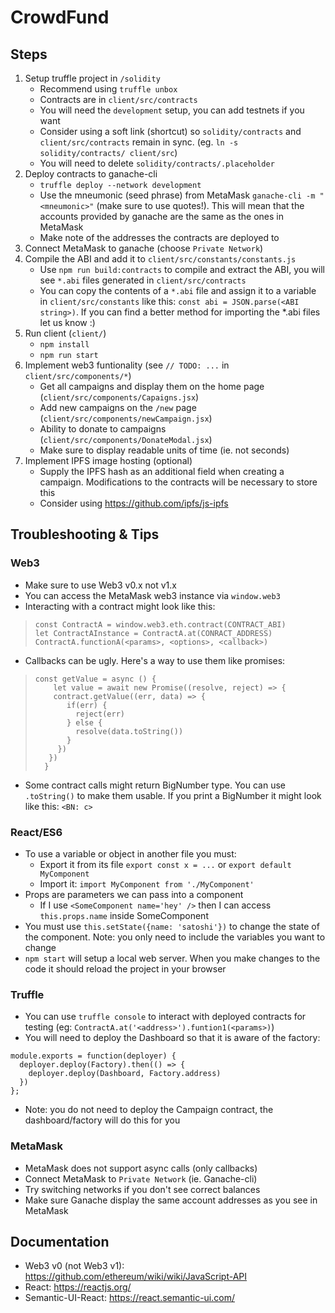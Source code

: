 # CrowdFund

## Steps

1. Setup truffle project in `/solidity`
    - Recommend using `truffle unbox`
    - Contracts are in `client/src/contracts`
    - You will need the `development` setup, you can add testnets if you want
    - Consider using a soft link (shortcut) so `solidity/contracts` and `client/src/contracts` remain in sync. (eg. `ln -s solidity/contracts/ client/src`)
    - You will need to delete `solidity/contracts/.placeholder`
2. Deploy contracts to ganache-cli
    - `truffle deploy --network development`
    - Use the mneumonic (seed phrase) from MetaMask `ganache-cli -m "<mneumonic>"` (make sure to use quotes!). This will mean that the accounts provided by ganache are the same as the ones in MetaMask
    - Make note of the addresses the contracts are deployed to
3. Connect MetaMask to ganache (choose `Private Network`)
4. Compile the ABI and add it to `client/src/constants/constants.js`
    - Use `npm run build:contracts` to compile and extract the ABI, you will see `*.abi` files generated in `client/src/contracts`
    - You can copy the contents of a `*.abi` file and assign it to a variable in `client/src/constants` like this: `const abi = JSON.parse(<ABI string>)`. If you can find a better method for importing the *.abi files let us know :)
5. Run client (`client/`)
    - `npm install`
    - `npm run start`
6. Implement web3 funtionality (see `// TODO: ...` in `client/src/components/*`)
    - Get all campaigns and display them on the home page (`client/src/components/Capaigns.jsx`)
    - Add new campaigns on the `/new` page (`client/src/components/newCampaign.jsx`)
    - Ability to donate to campaigns (`client/src/components/DonateModal.jsx`)
    - Make sure to display readable units of time (ie. not seconds)
7. Implement IPFS image hosting (optional)
    - Supply the IPFS hash as an additional field when creating a campaign. Modifications to the contracts will be necessary to store this
    - Consider using https://github.com/ipfs/js-ipfs

## Troubleshooting & Tips

### Web3
- Make sure to use Web3 v0.x not v1.x
- You can access the MetaMask web3 instance via `window.web3`
- Interacting with a contract might look like this:
> ```
> const ContractA = window.web3.eth.contract(CONTRACT_ABI)
> let ContractAInstance = ContractA.at(CONRACT_ADDRESS)
> ContractA.functionA(<params>, <options>, <callback>)
> ```

- Callbacks can be ugly. Here's a way to use them like promises:
> ```
> const getValue = async () {
>     let value = await new Promise((resolve, reject) => {
>     contract.getValue((err, data) => {
>        if(err) {
>          reject(err)
>        } else {
>          resolve(data.toString())
>        }
>      })
>    })
>   }
> ```
- Some contract calls might return BigNumber type. You can use `.toString()` to make them usable. If you print a BigNumber it might look like this: `<BN: c>`

### React/ES6
- To use a variable or object in another file you must:
    - Export it from its file `export const x = ...` or `export default MyComponent`
    - Import it: `import MyComponent from './MyComponent'`
- Props are parameters we can pass into a component
    - If I use `<SomeComponent name='hey' />` then I can access `this.props.name` inside SomeComponent
- You must use `this.setState({name: 'satoshi'})` to change the state of the component. Note: you only need to include the variables you want to change
- `npm start` will setup a local web server. When you make changes to the code it should reload the project in your browser


### Truffle
- You can use `truffle console` to interact with deployed contracts for testing (eg: `ContractA.at('<address>').funtion1(<params>)`)
- You will need to deploy the Dashboard so that it is aware of the factory:
```
module.exports = function(deployer) {
  deployer.deploy(Factory).then(() => {
    deployer.deploy(Dashboard, Factory.address)
  })
};
```
- Note: you do not need to deploy the Campaign contract, the dashboard/factory will do this for you

### MetaMask
- MetaMask does not support async calls (only callbacks)
- Connect MetaMask to `Private Network` (ie. Ganache-cli)
- Try switching networks if you don't see correct balances
- Make sure Ganache display the same account addresses as you see in MetaMask

## Documentation

- Web3 v0 (not Web3 v1): https://github.com/ethereum/wiki/wiki/JavaScript-API
- React: https://reactjs.org/
- Semantic-UI-React: https://react.semantic-ui.com/